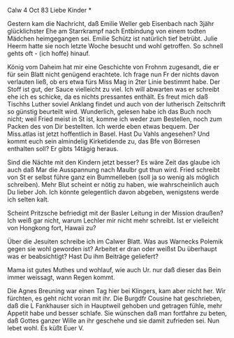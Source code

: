  Calw 4 Oct 83
Liebe Kinder <M>*

Gestern kam die Nachricht, daß Emilie Weller geb Eisenbach nach 3jähr glücklichster Ehe am Starrkrampf nach Entbindung von einem todten Mädchen heimgegangen sei. Emilie Schütz ist natürlich tief betrübt. Julie Heerm hatte sie noch letzte Woche besucht und wohl getroffen. So schnell gehts oft - (ich hoffe) hinauf.

König vom Daheim hat mir eine Geschichte von Frohnm zugesandt, die er für sein Blatt nicht genügend erachtete. Ich frage nun Fr der nichts davon verlauten ließ, ob ers etwa fürs Miss Mag in 2ter Linie bestimmt habe. Der Stoff ist gut, der Sauce vielleicht zu viel. Ich will abwarten was er schreibt ehe ich es schicke, da es nichts pressantes enthält. 
Es freut mich daß Tischhs Luther soviel Anklang findet und auch von der lutherisch Zeitschrift so günstig beurteilt wird. Wunderlich, gelesen habe ich das Buch noch nicht; weil Fried meist in St ist, komme ich weder zum Bestellen, noch zum Packen des von Dir bestellten. Ich werde eben etwas bequem. Der Miss.atlas ist jetzt hoffentlich in Basel. Hast Du Vahls angesehen? Und kommt euch sein almindelig Kirketidende zu, das Bfe von Börresen enthalten soll? Er gibts 14tägig heraus.

Sind die Nächte mit den Kindern jetzt besser? Es wäre Zeit das glaube ich auch daß Mar die Ausspannung nach Maulbr gut thun wird. Fried schreibt von St er selbst führe ganz ein Bummelleben (soll ja so wenig als möglich schreiben). Mehr Blut scheint er nötig zu haben, wie wahrscheinlich auch Du lieber Joh. Ich könnte gelegentlich davon abgeben, wenigstens werde ich selten kalt.

Scheint Pritzsche befriedigt mit der Basler Leitung in der Mission draußen? Ich weiß gar nicht, warum Lechler mir nicht mehr schreibt. Ist er vielleicht von Hongkong fort, Hawaii zu?

Über die Jesuiten schreibe ich im Calwer Blatt. Was aus Warnecks Polemik gegen sie wohl geworden ist? Arbeitet er dran oder weißst Du überhaupt was er beabsichtigt? Hast Du ihm Beiträge geliefert?

Mama ist gutes Muthes und wohlauf, wie auch Ur. nur daß dieser das Bein immer weissagt, wann Regen kommt.

Die Agnes Breuning war einen Tag hier bei Klingers, kam aber nicht her. Wir fürchten, es geht nicht voran mit ihr. Die Burgdfr Cousine hat geschrieben, daß die L Fankhauser sich in Hauptweil gehoben und getragen fühle, mehr Appetit habe und besser schlafe. Sie wünschen daß man fortfahre zu beten, daß Gottes ganzer Wille an ihr geschehe und sie damit zufrieden sei. Nun lebet wohl. Es küßt
 Euer V.
